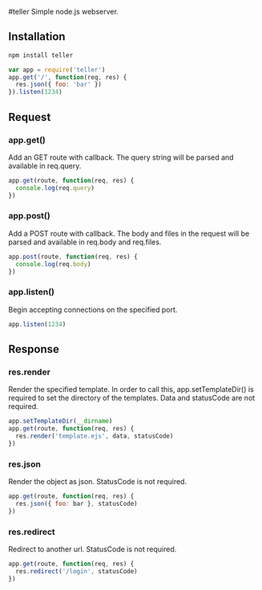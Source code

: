 #teller
Simple node.js webserver.

## Installation

```javascript
npm install teller
```

```javascript
var app = require('teller')
app.get('/', function(req, res) {
  res.json({ foo: 'bar' })
}).listen(1234)
```

## Request

### app.get()

Add an GET route with callback. The query string will be parsed and available in req.query.

```javascript
app.get(route, function(req, res) {
  console.log(req.query)
})
```

### app.post()

Add a POST route with callback. The body and files in the request will be parsed and available in req.body and req.files.

```javascript
app.post(route, function(req, res) {
  console.log(req.body)
})
```

### app.listen()

Begin accepting connections on the specified port.

```javascript
app.listen(1234)
```

## Response

### res.render

Render the specified template. In order to call this, app.setTemplateDir() is required to set the directory of the templates. Data and statusCode are not required.

```javascript
app.setTemplateDir(__dirname)
app.get(route, function(req, res) {
  res.render('template.ejs', data, statusCode)
})
```

### res.json

Render the object as json. StatusCode is not required.

```javascript
app.get(route, function(req, res) {
  res.json({ foo: bar }, statusCode)
})
```

### res.redirect

Redirect to another url. StatusCode is not required.

```javascript
app.get(route, function(req, res) {
  res.redirect('/login', statusCode)
})
```
